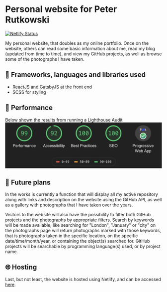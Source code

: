# Personal website for Peter Rutkowski
[![Netlify Status](https://api.netlify.com/api/v1/badges/a9571ff7-1655-49c0-accf-16fde0d8d8d2/deploy-status)](https://app.netlify.com/sites/p-rut/deploys)

My personal website, that doubles as my online portfolio.
Once on the website, others can read some basic information about me, read my blog (updated from time to time), and view my GitHub projects, as well as browse some of the photographs I have taken.

## :open_file_folder: Frameworks, languages and libraries used
* ReactJS and GatsbyJS at the front end
* SCSS for styling

## :rocket: Performance
Below shown the results from running a Lighthouse Audit
![](src/assets/images/lighthouse.png)

## :date: Future plans
In the works is currently a function that will display all my active repository along with links and description on the website using the GitHub API, as well as a gallery with photographs that I have taken over the years.

Visitors to the website will also have the possibility to filter both GitHub projects and the photographs by appropriate filters. Search by keywords will be made available, like searching for "London", "January" or "city" on the photographs page will return photographs marked with those keywords, that is photographs taken in the specific location, on the specific date/time/month/year, or containing the object(s) searched for. GitHub projects will be searchable by programming language(s) used, or by project name.

## :globe_with_meridians: Hosting
Last, but not least, the website is hosted using Netlify, and can be accessed [here](https://piotr-rutkowski.com).
